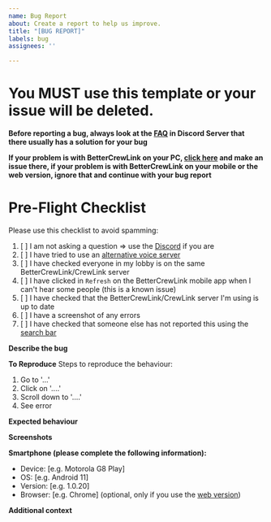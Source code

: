 ```yaml
---
name: Bug Report
about: Create a report to help us improve.
title: "[BUG REPORT]"
labels: bug
assignees: ''

---
```


# You MUST use this template or your issue will be deleted.

**Before reporting a bug, always look at the [FAQ](https://discord.gg/qDqTzvj4SH) in Discord Server that there usually has a solution for your bug**

**If your problem is with BetterCrewLink on your PC, [click here](https://github.com/OhMyGuus/BetterCrewLink/issues) and make an issue there, if your problem is with BetterCrewLink on your mobile or the web version, ignore that and continue with your bug report**

# Pre-Flight Checklist
Please use this checklist to avoid spamming:

1. [ ] I am not asking a question => use the [Discord](https://discord.gg/qDqTzvj4SH) if you are
2. [ ] I have tried to use an [alternative voice server](https://bettercrewl.ink/)
3. [ ] I have checked everyone in my lobby is on the same BetterCrewLink/CrewLink server
4. [ ] I have clicked in `Refresh` on the BetterCrewLink mobile app when I can't hear some people (this is a known issue)
5. [ ] I have checked that the BetterCrewLink/CrewLink server I'm using is up to date
6. [ ] I have a screenshot of any errors
7. [ ] I have checked that someone else has not reported this using the [search bar](https://github.com/OhMyGuus/BetterCrewlink-mobile/issues?q=is%3Aissue)

**Describe the bug**
<!-- A clear and concise description of what the bug is. -->

**To Reproduce**
Steps to reproduce the behaviour:
1. Go to '...'
2. Click on '....'
3. Scroll down to '....'
4. See error

**Expected behaviour**
<!-- A clear and concise description of what you expected to happen. -->

**Screenshots**
<!-- If applicable, add screenshots to help explain your problem. -->

**Smartphone (please complete the following information):**
 - Device: [e.g. Motorola G8 Play]
 - OS: [e.g. Android 11]
 - Version: [e.g. 1.0.20]
 - Browser: [e.g. Chrome] (optional, only if you use the [web version](https://web.bettercrewl.ink/))

**Additional context**
<!-- Add any other context about the problem here. -->
